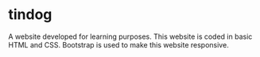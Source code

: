 # tindog
A website developed for learning purposes. This website is coded in basic HTML and CSS. Bootstrap is used to make this website responsive. 
